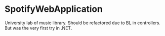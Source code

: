 # SpotifyWebApplication

University lab of music library. Should be refactored due to BL in controllers. But was the very first try in .NET.
 
